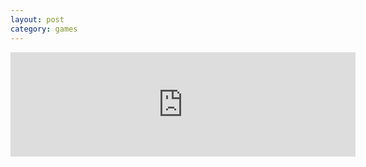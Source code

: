 ```yaml
---
layout: post
category: games
---
```


<iframe width="552" height="167" frameborder="0" src="https://itch.io/embed/1151648"><a href="https://pelpsi.itch.io/stickyspidey">StickySpidey by pelpsi</a></iframe>
